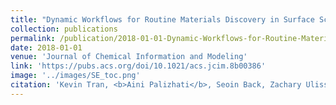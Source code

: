 ```yaml
---
title: "Dynamic Workflows for Routine Materials Discovery in Surface Science"
collection: publications
permalink: /publication/2018-01-01-Dynamic-Workflows-for-Routine-Materials-Discovery-in-Surface-Science
date: 2018-01-01
venue: 'Journal of Chemical Information and Modeling'
link: 'https://pubs.acs.org/doi/10.1021/acs.jcim.8b00386'
image: '../images/SE_toc.png'
citation: 'Kevin Tran, <b>Aini Palizhati</b>, Seoin Back, Zachary Ulissi, "Dynamic Workflows for Routine Materials Discovery in Surface Science". Journal of Chemical Information and Modeling, 2018.'
---
```

